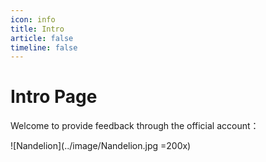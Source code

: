 ```yaml
---
icon: info
title: Intro
article: false
timeline: false
---
```


# Intro Page

Welcome to provide feedback through the official account：

![Nandelion](../image/Nandelion.jpg =200x)